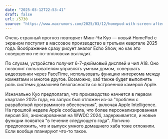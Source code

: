 ```yaml
---
date: "2025-03-12T22:53:41"
draft: false
url: /5730
source: "https://www.macrumors.com/2025/03/12/homepod-with-screen-after-wwdc-kuo/"
---
```


Очень странный прогноз повторяет Минг-Чи Куо — новый HomePod с экраном поступит в массовое производство в третьем квартале 2025 года. Воображение сразу рисует аналог Echo Show, но как это совершенно не по-эппловски выглядит.

По слухам, устройство получит 6-7-дюймовый дисплей и чип A18. Оно позволит пользователям управлять умным домом, совершать видеозвонки через FaceTime, использовать функцию интеркома между комнатами и многое другое. Возможно, хаб также будет выполнять роль системы домашней безопасности со встроенной камерой Apple.

Изначально Куо предполагал, что производство начнется в первом квартале 2025 года, но запуск был отложен из-за "проблем с разработкой программного обеспечения", включая Apple Intelligence. На прошлой неделе Apple сообщила, что более персонализированная версия Siri, анонсированная на WWDC 2024, задерживается, и новые функции появятся "в течение следующего года". Логично предположить, что и выпуск умного домашнего хаба тоже отложили. Если вообще планируют что-то такое.